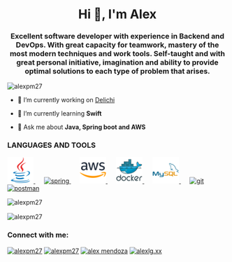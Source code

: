 <h1 align="center">Hi 👋, I'm Alex</h1>
<h3 align="center">Excellent software developer with experience in Backend and DevOps. With great capacity for teamwork, mastery of the most modern techniques and work tools. Self-taught and with great personal initiative, imagination and ability to provide optimal solutions to each type of problem that arises.</h3>

<p align="left"> <img src="https://komarev.com/ghpvc/?username=alexpm27&label=Profile%20views&color=0e75b6&style=flat" alt="alexpm27" /> </p>

- 🔭 I’m currently working on [Delichi](https://github.com/Alexpm27/delichibackend)

- 🌱 I’m currently learning **Swift**

- 💬 Ask me about **Java, Spring boot and AWS**


<h3 align="left">LANGUAGES AND TOOLS</h3>
<p align="left">
  <a href="https://www.java.com" target="_blank" rel="noreferrer" style="margin-right: 20px;">
    <img src="https://raw.githubusercontent.com/devicons/devicon/master/icons/java/java-original.svg" alt="java" width="60" height="60"/>
  </a>
  <a href="https://spring.io/" target="_blank" rel="noreferrer" style="margin-right: 20px;">
    <img src="https://www.vectorlogo.zone/logos/springio/springio-icon.svg" alt="spring" width="60" height="60"/>
  </a>
  <a href="https://aws.amazon.com" target="_blank" rel="noreferrer" style="margin-right: 20px;">
    <img src="https://raw.githubusercontent.com/devicons/devicon/master/icons/amazonwebservices/amazonwebservices-original-wordmark.svg" alt="aws" width="60" height="60"/>
  </a>
  <a href="https://www.docker.com/" target="_blank" rel="noreferrer" style="margin-right: 20px;">
    <img src="https://raw.githubusercontent.com/devicons/devicon/master/icons/docker/docker-original-wordmark.svg" alt="docker" width="60" height="60"/>
  </a>
  <a href="https://www.mysql.com/" target="_blank" rel="noreferrer" style="margin-right: 20px;">
    <img src="https://raw.githubusercontent.com/devicons/devicon/master/icons/mysql/mysql-original-wordmark.svg" alt="mysql" width="60" height="60"/>
  </a>
  <a href="https://git-scm.com/" target="_blank" rel="noreferrer" style="margin-right: 20px;">
    <img src="https://www.vectorlogo.zone/logos/git-scm/git-scm-icon.svg" alt="git" width="60" height="60"/>
  </a>
  <a href="https://postman.com" target="_blank" rel="noreferrer" style="margin-right: 20px;">
    <img src="https://www.vectorlogo.zone/logos/getpostman/getpostman-icon.svg" alt="postman" width="60" height="60"/>
  </a>
</p>

<p><img align="center" src="https://github-readme-stats.vercel.app/api/top-langs?username=alexpm27&show_icons=true&locale=en&layout=compact&theme=dark" alt="alexpm27" /></p>

<p><img align="center" src="https://github-readme-streak-stats.herokuapp.com/?user=alexpm27&theme=dark" alt="alexpm27" /></p>

<h3 align="left">Connect with me:</h3>
<p align="left">
<a href="https://twitter.com/alexpm27" target="blank"><img align="center" src="https://raw.githubusercontent.com/rahuldkjain/github-profile-readme-generator/master/src/images/icons/Social/twitter.svg" alt="alexpm27" height="30" width="40" /></a>
<a href="https://linkedin.com/in/alexpm27" target="blank"><img align="center" src="https://raw.githubusercontent.com/rahuldkjain/github-profile-readme-generator/master/src/images/icons/Social/linked-in-alt.svg" alt="alexpm27" height="30" width="40" /></a>
<a href="https://fb.com/alex mendoza" target="blank"><img align="center" src="https://raw.githubusercontent.com/rahuldkjain/github-profile-readme-generator/master/src/images/icons/Social/facebook.svg" alt="alex mendoza" height="30" width="40" /></a>
<a href="https://instagram.com/alexlg.xx" target="blank"><img align="center" src="https://raw.githubusercontent.com/rahuldkjain/github-profile-readme-generator/master/src/images/icons/Social/instagram.svg" alt="alexlg.xx" height="30" width="40" /></a>
</p>
